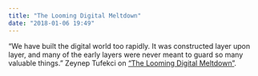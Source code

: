 ```yaml
---
title: "The Looming Digital Meltdown"
date: "2018-01-06 19:49"
---
```


“We have built the digital world too rapidly. It was constructed layer upon layer, and many of the early layers were never meant to guard so many valuable things.” Zeynep Tufekci on [“The Looming Digital Meltdown”](https://www.nytimes.com/2018/01/06/opinion/looming-digital-meltdown.html).
